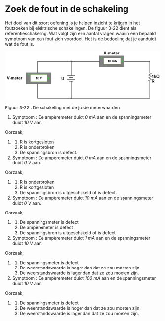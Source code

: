 # Zoek de fout in de schakeling

Het doel van dit soort oefening is je helpen inzicht te krijgen in het foutzoeken bij elektrische schakelingen. De figuur 3-22 dient als referentieschakeling. Wat volgt zijn een aantal vragen waarin een bepaald symptoom van een fout zich voordoet. Het is de bedoeling dat je aanduidt wat de fout is.

![](../.gitbook/assets/afbeelding_319.png)

Figuur 3-22 : De schakeling met de juiste meterwaarden

1. Symptoom : De ampèremeter duidt _0 mA_ aan en de spanningsmeter duidt _10 V_ aan.

Oorzaak;

1. 1. R is kortgesloten
   2. R is onderbroken
   3. De spanningsbron is defect.
2. Symptoom : De ampèremeter duidt _0 mA_ aan en de spanningsmeter duidt _0 V_ aan.

Oorzaak;

1. 1. R is onderbroken
   2. R is kortgesloten
   3. De spanningsbron is uitgeschakeld of is defect.
2. Symptoom : De ampèremeter duidt _10 mA_ aan en de spanningsmeter duidt _0 V_ aan.

Oorzaak;

1. 1. De spanningsmeter is defect
   2. De ampèremeter is defect
   3. De spanningsbron is uitgeschakeld of is defect
2. Symptoom : De ampèremeter duidt _1 mA_ aan en de spanningsmeter duidt _10 V_ aan.

Oorzaak;

1. 1. De spanningsmeter is defect
   2. De weerstandswaarde is hoger dan dat ze zou moeten zijn.
   3. De weerstandswaarde is lager dan dat ze zou moeten zijn.
2. Symptoom : De ampèremeter duidt _100 mA_ aan en de spanningsmeter duidt _10 V_ aan.

Oorzaak;

1. 1. De spanningsmeter is defect
   2. De weerstandswaarde is hoger dan dat ze zou moeten zijn.
   3. De weerstandswaarde is lager dan dat ze zou moeten zijn.

